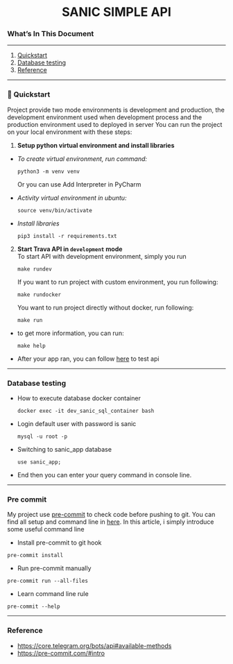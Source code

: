 <h1 align="center">
  SANIC SIMPLE API
</h1>

### What’s In This Document

---

1. [Quickstart](#quickstart)
2. [Database testing](#database_testing)
3. [Reference](#reference)

---

### :rocket: Quickstart <a name="quickstart"></a>

Project provide two mode environments is development and production, the development environment used when development
process and the production environment used to deployed in server
You can run the project on your local environment with these steps:

1. **Setup python virtual environment and install libraries**

- *To create virtual environment, run command:*

    ```shell
    python3 -m venv venv
    ```
  Or you can use Add Interpreter in PyCharm

- *Activity virtual environment in ubuntu:*
    ```shell
    source venv/bin/activate
    ```
- *Install libraries*
    ```shell
    pip3 install -r requirements.txt
    ```

2. **Start Trava API in `development` mode** <br />
   To start API with development environment, simply you run

    ```shell
    make rundev
    ```

   If you want to run project with custom environment, you run following:

    ```shell
    make rundocker
    ```

   You want to run project directly without docker, run following:

    ```shell
    make run
    ```

- to get more information, you can run:
    ```shell
    make help
    ```

- After your app ran, you can follow [here](http://0.0.0.0:8000/swagger/) to test api

---

### Database testing <a name="database_testing"></a>

- How to execute database docker container

    ```shell
    docker exec -it dev_sanic_sql_container bash
    ```

- Login default user with password is sanic

    ```shell
    mysql -u root -p
    ```

- Switching to sanic_app database

    ```shell
    use sanic_app;
    ```

- End then you can enter your query command in console line.

---

### Pre commit <a name="pre_commit"></a>

My project use [pre-commit](https://pre-commit.com/#intro) to check code before pushing to git. You can find all setup and command line in [here](https://pre-commit.com/#intro). In this article, i simply introduce some useful command line

- Install pre-commit to git hook

```commandline
pre-commit install
```

- Run pre-commit manually

```commandline
pre-commit run --all-files
```

- Learn command line rule

```commandline
pre-commit --help
```

---

### Reference <a name="reference"></a>

- https://core.telegram.org/bots/api#available-methods
- https://pre-commit.com/#intro
